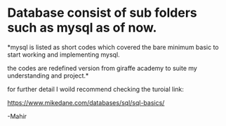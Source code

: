 # Database consist of sub folders such as mysql as of now.

*mysql is listed as short codes which covered the bare minimum basic to start working and implementing mysql.

the codes are redefined version from giraffe academy to suite my understanding and project.*

for further detail I woild recommend checking the turoial link:

https://www.mikedane.com/databases/sql/sql-basics/


-Mahir
